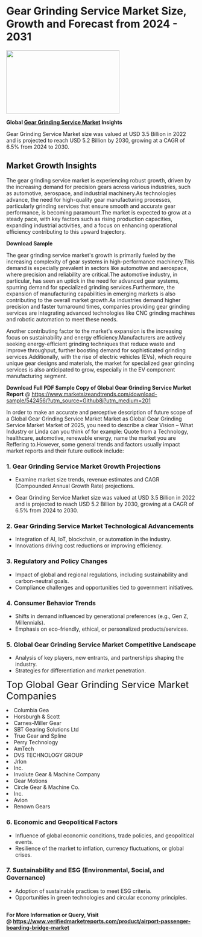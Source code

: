 <H1>Gear Grinding Service Market Size, Growth and Forecast from 2024 - 2031</H1><img class="aligncenter size-medium wp-image-584254" src="https://thirdeyenews.in/wp-content/uploads/2024/09/Global-Market-Research-300x168.jpeg" alt="" width="300" height="168" /><p><strong>Global&nbsp;<a href="https://www.marketsizeandtrends.com/download-sample/542456/?utm_source=Github8j?utm_medium=201">Gear Grinding Service Market</a> Insights</strong></p><p>Gear Grinding Service Market size was valued at USD 3.5 Billion in 2022 and is projected to reach USD 5.2 Billion by 2030, growing at a CAGR of 6.5% from 2024 to 2030.</p><p><h2>Market Growth Insights</h2> <p>The gear grinding service market is experiencing robust growth, driven by the increasing demand for precision gears across various industries, such as automotive, aerospace, and industrial machinery.As technologies advance, the need for high-quality gear manufacturing processes, particularly grinding services that ensure smooth and accurate gear performance, is becoming paramount.The market is expected to grow at a steady pace, with key factors such as rising production capacities, expanding industrial activities, and a focus on enhancing operational efficiency contributing to this upward trajectory.</p> <p><strong>Download Sample</strong></p> <p>The gear grinding service market's growth is primarily fueled by the increasing complexity of gear systems in high-performance machinery.This demand is especially prevalent in sectors like automotive and aerospace, where precision and reliability are critical.The automotive industry, in particular, has seen an uptick in the need for advanced gear systems, spurring demand for specialized grinding services.Furthermore, the expansion of manufacturing capabilities in emerging markets is also contributing to the overall market growth.As industries demand higher precision and faster turnaround times, companies providing gear grinding services are integrating advanced technologies like CNC grinding machines and robotic automation to meet these needs.</p> <p>Another contributing factor to the market's expansion is the increasing focus on sustainability and energy efficiency.Manufacturers are actively seeking energy-efficient grinding techniques that reduce waste and improve throughput, further boosting demand for sophisticated grinding services.Additionally, with the rise of electric vehicles (EVs), which require unique gear designs and materials, the market for specialized gear grinding services is also anticipated to grow, especially in the EV component manufacturing segment.</p> <p><span class=""><strong>Download Full PDF Sample Copy of Global Gear Grinding Service Market Report</strong> @ <a href="https://www.marketsizeandtrends.com/download-sample/542456/?utm_source=Github8j?utm_medium=201" target="_blank">https://www.marketsizeandtrends.com/download-sample/542456/?utm_source=Github8j?utm_medium=201</a></span></p><p>In order to make an accurate and perceptive description of future scope of a Global&nbsp;Gear Grinding Service Market Market as Global&nbsp;Gear Grinding Service Market Market of 2025, you need to describe a clear Vision &ndash; What Industry or Linda can you think of for example: Quote from a Technology, healthcare, automotive, renewable energy, name the market you are Reffering to.However, some general trends and factors usually impact market reports and their future outlook include:</p><h3>1.&nbsp;<strong>Gear Grinding Service Market Growth Projections</strong></h3><ul><li>Examine market size trends, revenue estimates and CAGR (Compounded Annual Growth Rate) projections.</li><li><p>Gear Grinding Service Market size was valued at USD 3.5 Billion in 2022 and is projected to reach USD 5.2 Billion by 2030, growing at a CAGR of 6.5% from 2024 to 2030.</p></li></ul><h3>2.&nbsp;<strong>Gear Grinding Service Market Technological Advancements</strong></h3><ul><li>Integration of AI, IoT, blockchain, or automation in the industry.</li><li>Innovations driving cost reductions or improving efficiency.</li></ul><h3>3.&nbsp;<strong>Regulatory and Policy Changes</strong></h3><ul><li>Impact of global and regional regulations, including sustainability and carbon-neutral goals.</li><li>Compliance challenges and opportunities tied to government initiatives.</li></ul><h3>4.&nbsp;<strong>Consumer Behavior Trends</strong></h3><ul><li>Shifts in demand influenced by generational preferences (e.g., Gen Z, Millennials).</li><li>Emphasis on eco-friendly, ethical, or personalized products/services.</li></ul><h3>5.&nbsp;<strong>Global Gear Grinding Service Market Competitive Landscape</strong></h3><ul><li>Analysis of key players, new entrants, and partnerships shaping the industry.</li><li>Strategies for differentiation and market penetration.</li></ul><p data-pm-slice="1 1 []"><span style="color: inherit; font-family: inherit; font-size: 25px;">Top Global Gear Grinding Service Market Companies</span></p><div class="" data-test-id=""><p><li>Columbia Gea</li><li> Horsburgh & Scott</li><li> Carnes-Miller Gear</li><li> SBT Gearing Solutions Ltd</li><li> True Gear and Spline</li><li> Perry Technology</li><li> AmTech</li><li> DVS TECHNOLOGY GROUP</li><li> Jrlon</li><li> Inc.</li><li> Involute Gear & Machine Company</li><li> Gear Motions</li><li> Circle Gear & Machine Co.</li><li> Inc.</li><li> Avion</li><li> Renown Gears</li></p></div><h3>6.&nbsp;<strong>Economic and Geopolitical Factors</strong></h3><ul><li>Influence of global economic conditions, trade policies, and geopolitical events.</li><li>Resilience of the market to inflation, currency fluctuations, or global crises.</li></ul><h3>7.&nbsp;<strong>Sustainability and ESG (Environmental, Social, and Governance)</strong></h3><ul><li>Adoption of sustainable practices to meet ESG criteria.</li><li>Opportunities in green technologies and circular economy principles.</li></ul><h2><strong style="font-size: 14px;">For More Information or Query, Visit @&nbsp;</strong><a style="background-color: #ffffff; font-size: 14px;" href="https://www.marketsizeandtrends.com/report/gear-grinding-service-market/" target="_blank">https://www.verifiedmarketreports.com/product/airport-passenger-boarding-bridge-market</a></h2>